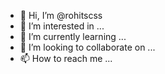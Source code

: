 - 👋 Hi, I’m @rohitscss
- 👀 I’m interested in ...
- 🌱 I’m currently learning ...
- 💞️ I’m looking to collaborate on ...
- 📫 How to reach me ...

<!---
rohitscss/rohitscss is a ✨ special ✨ repository because its `README.md` (this file) appears on your GitHub profile.
You can click the Preview link to take a look at your changes.
--->
